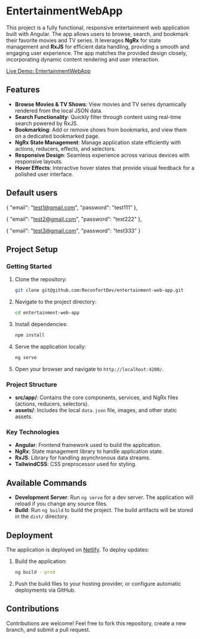 # EntertainmentWebApp

This project is a fully functional, responsive entertainment web application built with Angular. The app allows users to browse, search, and bookmark their favorite movies and TV series. It leverages **NgRx** for state management and **RxJS** for efficient data handling, providing a smooth and engaging user experience. The app matches the provided design closely, incorporating dynamic content rendering and user interaction.

[Live Demo: EntertainmentWebApp](https://amalimovieapp.netlify.app/home)

## Features

- **Browse Movies & TV Shows**: View movies and TV series dynamically rendered from the local JSON data.
- **Search Functionality**: Quickly filter through content using real-time search powered by RxJS.
- **Bookmarking**: Add or remove shows from bookmarks, and view them on a dedicated bookmarked page.
- **NgRx State Management**: Manage application state efficiently with actions, reducers, effects, and selectors.
- **Responsive Design**: Seamless experience across various devices with responsive layouts.
- **Hover Effects**: Interactive hover states that provide visual feedback for a polished user interface.

## Default users
  {
    "email": "test1@gmail.com",
    "password": "test111"
  },
  
  {
    "email": "test2@gmail.com",
    "password": "test222"
  },
  
  {
    "email": "test3@gmail.com",
    "password": "test333"
  }


## Project Setup

### Getting Started

1. Clone the repository:

    ```bash
    git clone git@github.com:ReconfortDev/entertainment-web-app.git
    ```

2. Navigate to the project directory:

    ```bash
    cd entertainment-web-app
    ```

3. Install dependencies:

    ```bash
    npm install
    ```

4. Serve the application locally:

    ```bash
    ng serve
    ```

5. Open your browser and navigate to `http://localhost:4200/`.

### Project Structure

- **src/app/**: Contains the core components, services, and NgRx files (actions, reducers, selectors).
- **assets/**: Includes the local `data.json` file, images, and other static assets.

### Key Technologies

- **Angular**: Frontend framework used to build the application.
- **NgRx**: State management library to handle application state.
- **RxJS**: Library for handling asynchronous data streams.
- **TailwindCSS**: CSS preprocessor used for styling.

## Available Commands

- **Development Server**: Run `ng serve` for a dev server. The application will reload if you change any source files.
- **Build**: Run `ng build` to build the project. The build artifacts will be stored in the `dist/` directory.

## Deployment

The application is deployed on [Netlify](https://amalimovieapp.netlify.app/home). To deploy updates:

1. Build the application:

    ```bash
    ng build --prod
    ```

2. Push the build files to your hosting provider, or configure automatic deployments via GitHub.

## Contributions

Contributions are welcome! Feel free to fork this repository, create a new branch, and submit a pull request.

